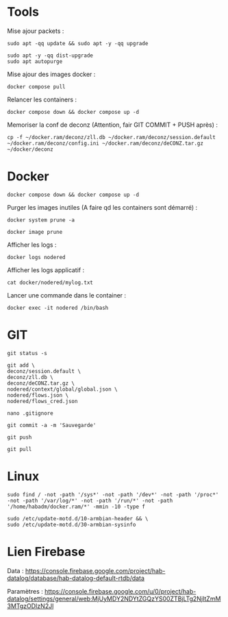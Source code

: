 # Tools
Mise ajour packets :
```
sudo apt -qq update && sudo apt -y -qq upgrade 
```
```
sudo apt -y -qq dist-upgrade
sudo apt autopurge
```
Mise ajour des images docker :
```
docker compose pull
```
Relancer les containers :
```
docker compose down && docker compose up -d
```
Memoriser la conf de deconz (Attention, fair GIT COMMIT + PUSH après) :
```
cp -f ~/docker.ram/deconz/zll.db ~/docker.ram/deconz/session.default ~/docker.ram/deconz/config.ini ~/docker.ram/deconz/deCONZ.tar.gz ~/docker/deconz
```


# Docker
```
docker compose down && docker compose up -d
```
Purger les images inutiles (A faire qd les containers sont démarré) :
```
docker system prune -a
```
```
docker image prune
```
Afficher les logs :
```
docker logs nodered
```

Afficher les logs applicatif :
```
cat docker/nodered/mylog.txt
```

Lancer une commande dans le container :
```
docker exec -it nodered /bin/bash
```

# GIT
```
git status -s
```
```
git add \
deconz/session.default \
deconz/zll.db \
deconz/deCONZ.tar.gz \
nodered/context/global/global.json \
nodered/flows.json \
nodered/flows_cred.json
```
```
nano .gitignore
```
```
git commit -a -m 'Sauvegarde'
```
```
git push
```
```
git pull
```

# Linux
```
sudo find / -not -path '/sys*' -not -path '/dev*' -not -path '/proc*' -not -path '/var/log/*' -not -path '/run/*' -not -path '/home/habadm/docker.ram/*' -mmin -10 -type f
```
```
sudo /etc/update-motd.d/10-armbian-header && \
sudo /etc/update-motd.d/30-armbian-sysinfo
```

# Lien Firebase
Data :
https://console.firebase.google.com/project/hab-datalog/database/hab-datalog-default-rtdb/data  
  
Paramètres :
https://console.firebase.google.com/u/0/project/hab-datalog/settings/general/web:MjUyMDY2NDYtZGQzYS00ZTBjLTg2NjItZmM3MTgzODIzN2Jl  
